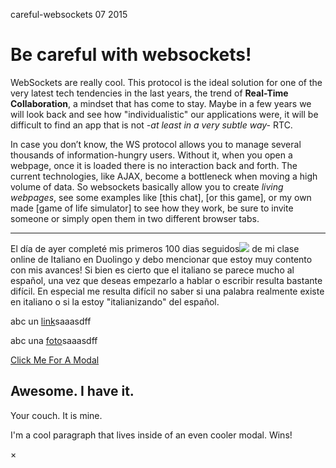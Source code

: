 <permalink>careful-websockets</permalink>
<month>07</month>
<year>2015</year>

# Be careful with websockets!

WebSockets are really cool. This protocol is the ideal solution for one of the very latest tech tendencies in the last years, the trend of **Real-Time Collaboration**, a mindset that has come to stay. Maybe in a few years we will look back and see how "individualistic" our applications were, it will be difficult to find an app that is not *-at least in a very subtle way-* RTC.

In case you don’t know, the WS protocol allows you to manage several thousands of information-hungry users. Without it, when you open a webpage, once it is loaded there is no interaction back and forth. The current technologies, like AJAX, become a bottleneck when moving a high volume of data. So websockets basically allow you to create *living webpages*, see some examples like [this chat], [or this game], or my own made [game of life simulator] to see how they work, be sure to invite someone or simply open them in two different browser tabs.




---


El día de ayer completé mis primeros <a class='mintip'>100 dias seguidos<span><img src='../articles/images/100-days-flame.png'/></span></a> de mi clase online de Italiano en Duolingo y debo mencionar que estoy muy contento con mis avances! Si bien es cierto que el italiano se parece mucho al español, una vez que deseas empezarlo a hablar o escribir resulta bastante difícil. En especial me resulta difícil no saber si una palabra realmente existe en italiano o si la estoy "italianizando" del español.

abc un <a href='http://www.google.com/'>link<i class="fa link fa-external-link"></i></a>saaasdff

abc una <a href='http://www.google.com/'>foto<i class="fa link fa-picture-o"></i></a>saaasdff

<a href="#" data-reveal-id="myModal">Click Me For A Modal</a>

<div id="myModal" class="reveal-modal" data-reveal aria-labelledby="modalTitle" aria-hidden="true" role="dialog">
  <h2 id="modalTitle">Awesome. I have it.</h2>
  <p class="lead">Your couch.  It is mine.</p>
  <p>I'm a cool paragraph that lives inside of an even cooler modal. Wins!</p>
  <a class="close-reveal-modal" aria-label="Close">&#215;</a>
</div>